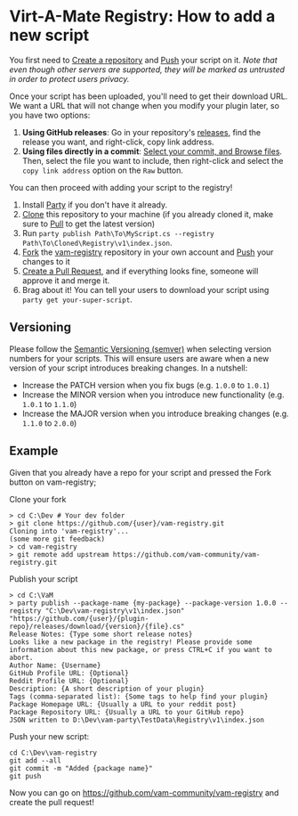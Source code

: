 # Virt-A-Mate Registry: How to add a new script

You first need to [Create a repository](https://help.github.com/en/articles/create-a-repo) and [Push](https://help.github.com/en/articles/pushing-commits-to-a-remote-repository) your script on it. _Note that even though other servers are supported, they will be marked as untrusted in order to protect users privacy._

Once your script has been uploaded, you'll need to get their download URL. We want a URL that will not change when you modify your plugin later, so you have two options:

1. **Using GitHub releases**: Go in your repository's [releases](https://help.github.com/en/articles/creating-releases), find the release you want, and right-click, copy link address.
2. **Using files directly in a commit**: [Select your commit, and Browse files](https://stackoverflow.com/questions/4004860/link-to-a-specific-current-revision-on-github). Then, select the file you want to include, then right-click and select the `copy link address` option on the `Raw` button.

You can then proceed with adding your script to the registry!

1. Install [Party](https://github.com/vam-community/vam-party) if you don't have it already.
2. [Clone](https://help.github.com/en/articles/cloning-a-repository) this repository to your machine (if you already cloned it, make sure to [Pull](https://help.github.com/en/articles/getting-changes-from-a-remote-repository) to get the latest version)
3. Run `party publish Path\To\MyScript.cs --registry Path\To\Cloned\Registry\v1\index.json`.
4. [Fork](https://help.github.com/en/articles/fork-a-repo) the [vam-registry](https://github.com/vam-community/vam-registry) repository in your own account and [Push](https://help.github.com/en/articles/pushing-commits-to-a-remote-repository) your changes to it
5. [Create a Pull Request](https://help.github.com/en/articles/creating-a-pull-request), and if everything looks fine, someone will approve it and merge it.
6. Brag about it! You can tell your users to download your script using `party get your-super-script`.

## Versioning

Please follow the [Semantic Versioning (semver)](https://semver.org/) when selecting version numbers for your scripts. This will ensure users are aware when a new version of your script introduces breaking changes. In a nutshell:

- Increase the PATCH version when you fix bugs (e.g. `1.0.0` to `1.0.1`)
- Increase the MINOR version when you introduce new functionality (e.g. `1.0.1` to `1.1.0`)
- Increase the MAJOR version when you introduce breaking changes (e.g. `1.1.0` to `2.0.0`)

## Example

Given that you already have a repo for your script and pressed the Fork button on vam-registry;

Clone your fork

    > cd C:\Dev # Your dev folder
    > git clone https://github.com/{user}/vam-registry.git
    Cloning into 'vam-registry'...
    (some more git feedback)
    > cd vam-registry
    > git remote add upstream https://github.com/vam-community/vam-registry.git

Publish your script

    > cd C:\VaM
    > party publish --package-name {my-package} --package-version 1.0.0 --registry "C:\Dev\vam-registry\v1\index.json" "https://github.com/{user}/{plugin-repo}/releases/download/{version}/{file}.cs"
    Release Notes: {Type some short release notes}
    Looks like a new package in the registry! Please provide some information about this new package, or press CTRL+C if you want to abort.
    Author Name: {Username}
    GitHub Profile URL: {Optional}
    Reddit Profile URL: {Optional}
    Description: {A short description of your plugin}
    Tags (comma-separated list): {Some tags to help find your plugin}
    Package Homepage URL: {Usually a URL to your reddit post}
    Package Repository URL: {Usually a URL to your GitHub repo}
    JSON written to D:\Dev\vam-party\TestData\Registry\v1\index.json

Push your new script:

    cd C:\Dev\vam-registry
    git add --all
    git commit -m "Added {package name}"
    git push

Now you can go on https://github.com/vam-community/vam-registry and create the pull request!
